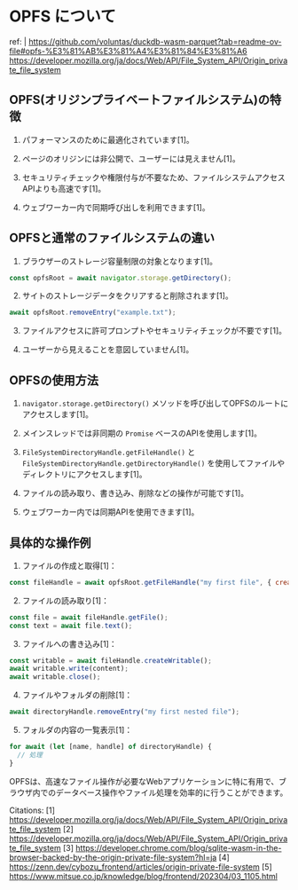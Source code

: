# OPFS について

ref: |
    <https://github.com/voluntas/duckdb-wasm-parquet?tab=readme-ov-file#opfs-%E3%81%AB%E3%81%A4%E3%81%84%E3%81%A6>
    <https://developer.mozilla.org/ja/docs/Web/API/File_System_API/Origin_private_file_system>

## OPFS(オリジンプライベートファイルシステム)の特徴

1. パフォーマンスのために最適化されています[1]。

2. ページのオリジンには非公開で、ユーザーには見えません[1]。

3. セキュリティチェックや権限付与が不要なため、ファイルシステムアクセスAPIよりも高速です[1]。

4. ウェブワーカー内で同期呼び出しを利用できます[1]。

## OPFSと通常のファイルシステムの違い

1. ブラウザーのストレージ容量制限の対象となります[1]。

```javascript
const opfsRoot = await navigator.storage.getDirectory();
```

2. サイトのストレージデータをクリアすると削除されます[1]。

```javascript
await opfsRoot.removeEntry("example.txt");
```

3. ファイルアクセスに許可プロンプトやセキュリティチェックが不要です[1]。

4. ユーザーから見えることを意図していません[1]。

## OPFSの使用方法

1. `navigator.storage.getDirectory()` メソッドを呼び出してOPFSのルートにアクセスします[1]。

2. メインスレッドでは非同期の `Promise` ベースのAPIを使用します[1]。

3. `FileSystemDirectoryHandle.getFileHandle()` と `FileSystemDirectoryHandle.getDirectoryHandle()` を使用してファイルやディレクトリにアクセスします[1]。

4. ファイルの読み取り、書き込み、削除などの操作が可能です[1]。

5. ウェブワーカー内では同期APIを使用できます[1]。

## 具体的な操作例

1. ファイルの作成と取得[1]：

```javascript
const fileHandle = await opfsRoot.getFileHandle("my first file", { create: true });
```

2. ファイルの読み取り[1]：

```javascript
const file = await fileHandle.getFile();
const text = await file.text();
```

3. ファイルへの書き込み[1]：

```javascript
const writable = await fileHandle.createWritable();
await writable.write(content);
await writable.close();
```

4. ファイルやフォルダの削除[1]：

```javascript
await directoryHandle.removeEntry("my first nested file");
```

5. フォルダの内容の一覧表示[1]：

```javascript
for await (let [name, handle] of directoryHandle) {
  // 処理
}
```

OPFSは、高速なファイル操作が必要なWebアプリケーションに特に有用で、ブラウザ内でのデータベース操作やファイル処理を効率的に行うことができます。

Citations:
[1] <https://developer.mozilla.org/ja/docs/Web/API/File_System_API/Origin_private_file_system>
[2] <https://developer.mozilla.org/ja/docs/Web/API/File_System_API/Origin_private_file_system>
[3] <https://developer.chrome.com/blog/sqlite-wasm-in-the-browser-backed-by-the-origin-private-file-system?hl=ja>
[4] <https://zenn.dev/cybozu_frontend/articles/origin-private-file-system>
[5] <https://www.mitsue.co.jp/knowledge/blog/frontend/202304/03_1105.html>
